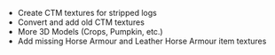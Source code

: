 - Create CTM textures for stripped logs
- Convert and add old CTM textures
- More 3D Models (Crops, Pumpkin, etc.)
- Add missing Horse Armour and Leather Horse Armour item textures
